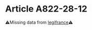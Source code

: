 # Article A822-28-12

⚠️Missing data from [legifrance](https://www.legifrance.gouv.fr/codes/article_lc/LEGIARTI000020620131)⚠️